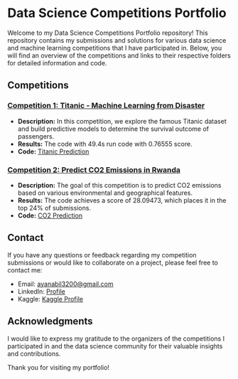 # Data Science Competitions Portfolio

Welcome to my Data Science Competitions Portfolio repository! This repository contains my submissions and solutions for various data science and machine learning competitions that I have participated in. Below, you will find an overview of the competitions and links to their respective folders for detailed information and code.

## Competitions

### [Competition 1: Titanic - Machine Learning from Disaster](https://www.kaggle.com/competitions/titanic)
* **Description:** In this competition, we explore the famous Titanic dataset and build predictive models to determine the survival outcome of passengers.
* **Results:** The code with 49.4s run code with 0.76555 score.
* **Code:** [Titanic Prediction](https://github.com/1AyaNabil1/Kaggle-Competition/tree/main/Titanic%20Competition)

### [Competition 2: Predict CO2 Emissions in Rwanda](https://www.kaggle.com/competitions/playground-series-s3e20/leaderboard?tab=public)
* **Description:** The goal of this competition is to predict CO2 emissions based on various environmental and geographical features. 
* **Results:** The code achieves a score of 28.09473, which places it in the top 24% of submissions.
* **Code:** [CO2 Prediction](https://github.com/1AyaNabil1/Kaggle-Competition/tree/main/CO2%20Emmision)

## Contact

If you have any questions or feedback regarding my competition submissions or would like to collaborate on a project, please feel free to contact me:

* Email: ayanabil3200@gmail.com
* LinkedIn: [Profile](https://www.linkedin.com/in/aya-nabil-202781247/)
* Kaggle: [Kaggle Profile](https://www.kaggle.com/ayanabil11/)

## Acknowledgments

I would like to express my gratitude to the organizers of the competitions I participated in and the data science community for their valuable insights and contributions.

Thank you for visiting my portfolio!



